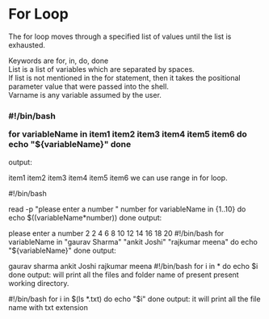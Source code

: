 <h1>For Loop</h1>
<p>
The for loop moves through a specified list of values until the list is exhausted.<br>

Keywords are for, in, do, done<br>
List is a list of variables which are separated by spaces.<br> If list is not mentioned in the for statement, then it takes the positional parameter value that were passed into the shell.<br>
Varname is any variable assumed by the user.<br>
<h3>
#!/bin/bash

for variableName in item1 item2 item3 item4 item5 item6
do
 echo "${variableName}"
done</h3>
output:

item1
item2
item3
item4
item5
item6
we can use range in for loop.

#!/bin/bash

read -p "please enter a number " number
for variableName in {1..10}
do
  echo $((variableName*number))
done
output:

please enter a number 2
2
4
6
8
10
12
14
16
18
20
#!/bin/bash
for variableName in "gaurav Sharma" "ankit Joshi" "rajkumar meena"
do
 echo "${variableName}"
done
output:

gaurav sharma
ankit Joshi
rajkumar meena
#!/bin/bash
for i in *
do
  echo $i
done
output: will print all the files and folder name of present present working directory.

#!/bin/bash
for i in $(ls *.txt)
do
  echo "$i"
done
output: it will print all the file name with txt extension
</p>